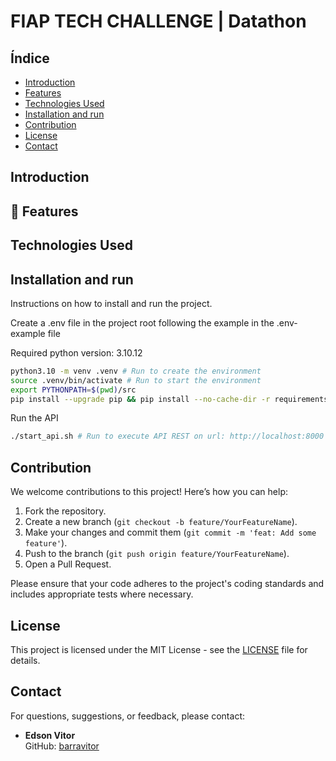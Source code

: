 # FIAP TECH CHALLENGE | Datathon 

## Índice

- [Introduction](#introduction)
- [Features](#features)
- [Technologies Used](#technologies-used)
- [Installation and run](#installation-and-run)
- [Contribution](#contribution)
- [License](#license)
- [Contact](#contact)

## Introduction



## 🚀 Features



## Technologies Used



## Installation and run

Instructions on how to install and run the project.

Create a .env file in the project root following the example in the .env-example file

Required python version: 3.10.12

```bash
python3.10 -m venv .venv # Run to create the environment
source .venv/bin/activate # Run to start the environment
export PYTHONPATH=$(pwd)/src
pip install --upgrade pip && pip install --no-cache-dir -r requirements.txt # Run to install the necessary packages
```

Run the API
```bash
./start_api.sh # Run to execute API REST on url: http://localhost:8000
```

## Contribution

We welcome contributions to this project! Here’s how you can help:

1. Fork the repository.
2. Create a new branch (`git checkout -b feature/YourFeatureName`).
3. Make your changes and commit them (`git commit -m 'feat: Add some feature'`).
4. Push to the branch (`git push origin feature/YourFeatureName`).
5. Open a Pull Request.

Please ensure that your code adheres to the project's coding standards and includes appropriate tests where necessary.

## License

This project is licensed under the MIT License - see the [LICENSE](LICENSE.txt) file for details.

## Contact

For questions, suggestions, or feedback, please contact:

* **Edson Vitor**  
  GitHub: [barravitor](https://github.com/barravitor)